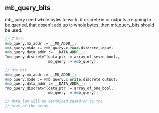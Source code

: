 mb_query_bits
--------------
mb_query need whole bytes to work, if discrete in or outputs are going to be queried, that dosen't add up to whole bytes, then mb_query_bits should be used.

```pascal
// 7 bits
#mb_query.mb_addr := __MB_ADDR__;
#mb_query.mode := #mb_query.c.read.discrete_input;
#mb_query.data_addr := __DATA_ADDR__;
"mb_query_discrete"(data_ptr := array_of_seven_bools, 
                    mb_query := #mb_query);

// One bit
#mb_query.mb_addr := __MB_ADDR__;
#mb_query.mode := #mb_query.c.write.discrete_output;
#mb_query.data_addr := __DATA_ADDR__;
"mb_query_discrete"(data_ptr := array_of_one_bool, 
                    mb_query := #mb_query);

// data_len will be dertmined based on to the 
// size of the array. 
```

